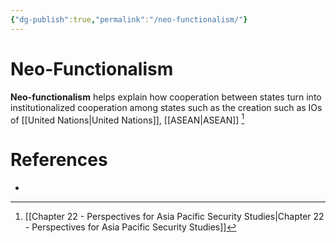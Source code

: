 ```yaml
---
{"dg-publish":true,"permalink":"/neo-functionalism/"}
---
```


# Neo-Functionalism

**Neo-functionalism** helps explain how cooperation between states turn into institutionalized cooperation among states such as the creation such as IOs of [[United Nations\|United Nations]], [[ASEAN\|ASEAN]] [^1]

# References

- [^1]: [[Chapter 22 - Perspectives for Asia Pacific Security Studies\|Chapter 22 - Perspectives for Asia Pacific Security Studies]]